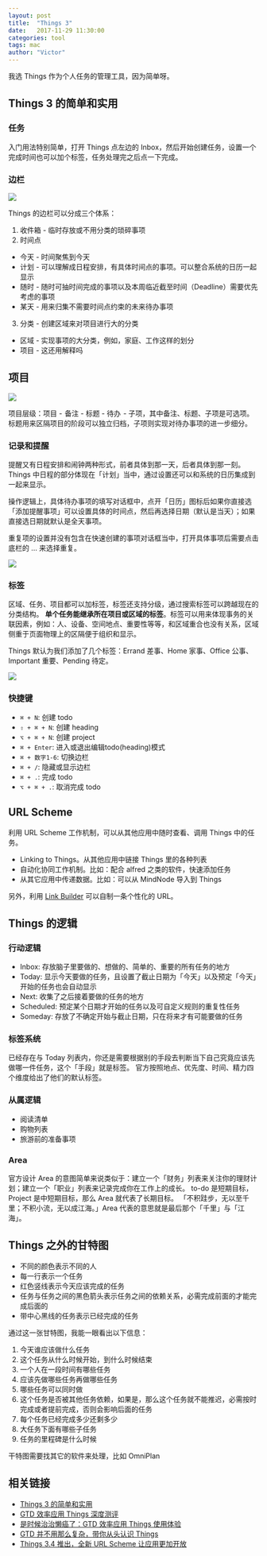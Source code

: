 ```yaml
---
layout: post
title:  "Things 3"
date:   2017-11-29 11:30:00
categories: tool
tags: mac
author: "Victor"
---
```


我选 Things 作为个人任务的管理工具，因为简单呀。

## Things 3 的简单和实用

### 任务

入门用法特别简单，打开 Things 点左边的 Inbox，然后开始创建任务，设置一个完成时间也可以加个标签，任务处理完之后点一下完成。

### 边栏

![](https://cdn.sspai.com/2017/05/19/0ece794333d5164a87aff7c7a3f8e9e3.jpeg?imageView2/2/w/1120/q/90/interlace/1/ignore-error/1)

Things 的边栏可以分成三个体系：

1. 收件箱 - 临时存放或不用分类的琐碎事项
2. 时间点
  * 今天 - 时间聚焦到今天
  * 计划 - 可以理解成日程安排，有具体时间点的事项。可以整合系统的日历一起显示
  * 随时 - 随时可抽时间完成的事项以及本周临近截至时间（Deadline）需要优先考虑的事项
  * 某天 - 用来归集不需要时间点约束的未来待办事项
3. 分类 - 创建区域来对项目进行大的分类
  * 区域 - 实现事项的大分类，例如，家庭、工作这样的划分
  * 项目 - 这还用解释吗

## 项目

![](https://cdn.sspai.com/2017/05/20/ab3cf27637ce7036848229e828158415.jpg?imageView2/2/w/1120/q/90/interlace/1/ignore-error/1)

项目层级：项目 -  备注 - 标题 - 待办  - 子项，其中备注、标题、子项是可选项。标题用来区隔项目的阶段可以独立归档，子项则实现对待办事项的进一步细分。

### 记录和提醒

提醒又有日程安排和闹钟两种形式，前者具体到那一天，后者具体到那一刻。Things 中日程的部分体现在「计划」当中，通过设置还可以和系统的日历集成到一起来显示。

操作逻辑上，具体待办事项的填写对话框中，点开「日历」图标后如果你直接选「添加提醒事项」可以设置具体的时间点，然后再选择日期（默认是当天）；如果直接选日期就默认是全天事项。

重复项的设置并没有包含在快速创建的事项对话框当中，打开具体事项后需要点击底栏的 … 来选择重复。

![](https://cdn.sspai.com/2017/05/19/bfe756424df1e5d5c153deb7bde17fc8.jpeg?imageView2/2/w/1120/q/90/interlace/1/ignore-error/1)


### 标签

区域、任务、项目都可以加标签，标签还支持分级，通过搜索标签可以跨越现在的分类结构。 **单个任务能继承所在项目或区域的标签**。标签可以用来体现事务的关联因素，例如：人、设备、空间地点、重要性等等，和区域重合也没有关系，区域侧重于页面物理上的区隔便于组织和显示。

Things 默认为我们添加了几个标签：Errand 差事、Home 家事、Office 公事、Important 重要、Pending 待定。

![](https://cdn.sspai.com/2017/05/26/af2ce39224e5bdc187e232e52431a371.png?imageView2/2/w/1120/q/90/interlace/1/ignore-error/1)

### 快捷键

* `⌘ + N`: 创建 todo
* `⇧ + ⌘ + N`: 创建 heading
* `⌥ + ⌘ + N`: 创建 project
* `⌘ + Enter`: 进入或退出编辑todo(heading)模式
* `⌘ + 数字1-6`: 切换边栏
* `⌘ + /`: 隐藏或显示边栏
* `⌘ + .`: 完成 todo
* `⌥ + ⌘ + .`: 取消完成 todo

## URL Scheme

利用 URL Scheme 工作机制，可以从其他应用中随时查看、调用 Things 中的任务。

* Linking to Things。从其他应用中链接 Things 里的各种列表
* 自动化协同工作机制。比如：配合 alfred 之类的软件，快速添加任务
* 从其它应用中传递数据。比如：可以从 MindNode 导入到 Things

另外，利用 [Link Builder](https://support.culturedcode.com/customer/en/portal/articles/2803573#link-builder) 可以自制一条个性化的 URL。

## Things 的逻辑

### 行动逻辑

* Inbox: 存放脑子里要做的、想做的、简单的、重要的所有任务的地方
* Today: 显示今天要做的任务，且设置了截止日期为「今天」以及预定「今天」开始的任务也会自动显示
* Next: 收集了之后接着要做的任务的地方
* Scheduled: 预定某个日期才开始的任务以及可自定义规则的重复性任务
* Someday: 存放了不确定开始与截止日期，只在将来才有可能要做的任务

### 标签系统

已经存在与 Today 列表内，你还是需要根据别的手段去判断当下自己究竟应该先做哪一件任务，这个「手段」就是标签。
官方按照地点、优先度、时间、精力四个维度给出了他们的默认标签。

### 从属逻辑

* 阅读清单
* 购物列表
* 旅游前的准备事项

### Area

官方设计 Area 的意图简单来说类似于：建立一个「财务」列表来关注你的理财计划；建立一个「职业」列表来记录完成你在工作上的成长。
to-do 是短期目标，Project 是中短期目标，那么 Area 就代表了长期目标。
「不积跬步，无以至千里；不积小流，无以成江海。」Area 代表的意思就是最后那个「千里」与「江海」。

## Things 之外的甘特图

* 不同的颜色表示不同的人
* 每一行表示一个任务
* 红色竖线表示今天应该完成的任务
* 任务与任务之间的黑色箭头表示任务之间的依赖关系，必需完成前面的才能完成后面的
* 带中心黑线的任务表示已经完成的任务

通过这一张甘特图，我能一眼看出以下信息：

1. 今天谁应该做什么任务
2. 这个任务从什么时候开始，到什么时候结束
3. 一个人在一段时间有哪些任务
4. 应该先做哪些任务再做哪些任务
5. 哪些任务可以同时做
6. 这个任务是否被其他任务依赖，如果是，那么这个任务就不能推迟，必需按时完成或者提前完成，否则会影响后面的任务
7. 每个任务已经完成多少还剩多少
8. 大任务下面有哪些子任务
9. 任务的里程碑是什么时候

干特图需要找其它的软件来处理，比如 OmniPlan

## 相关链接

* [Things 3 的简单和实用](https://sspai.com/post/39310)
* [GTD 效率应用 Things 深度测评](http://sspai.com/32965)
* [是时候治治懒癌了：GTD 效率应用 Things 使用体验](http://sspai.com/27532)
* [GTD 并不用那么复杂，带你从头认识 Things](http://sspai.com/28444)
* [Things 3.4 推出，全新 URL Scheme 让应用更加开放](https://www.waerfa.com/things-3-4-update-with-brand-new-url-scheme)

